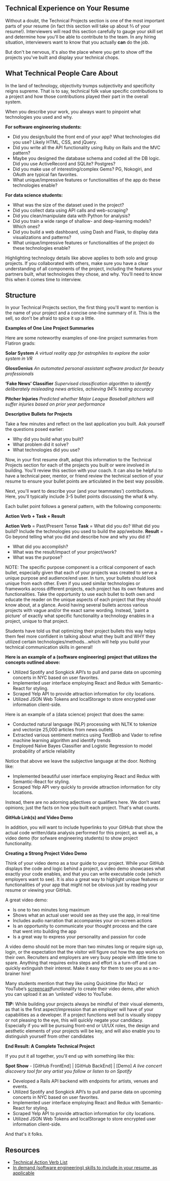 ## Technical Experience on Your Resume

Without a doubt, the Technical Projects section is one of the most important parts of your resume (in fact this section will take up about ⅔ of your resume!). Interviewers will read this section carefully to gauge your skill set and determine how you'll be able to contribute to the team. In any hiring situation, interviewers want to know that you actually **can** do the job.

But don't be nervous, it's also the place where you get to show off the projects you've built and display your technical chops.

## What Technical People Care About

In the land of technology, objectivity trumps subjectivity and specificity reigns supreme. That is to say, technical folk value specific contributions to a project and how those contributions played their part in the overall system.

When you describe your work, you always want to pinpoint what technologies you used and why.


**For software engineering students:**

- Did you design/build the front end of your app? What technologies did you use? Likely HTML, CSS, and jQuery.
- Did you write all the API functionality using Ruby on Rails and the MVC pattern?
- Maybe you designed the database schema and coded all the DB logic. Did you use ActiveRecord and SQLite? Postgres?
- Did you make use of interesting/complex Gems? PG, Nokogiri, and OAuth are typical fan favorites.
- What unique/impressive features or functionalities of the app do these technologies enable?

**For data science students:**

- What was the size of the dataset used in the project?
- Did you collect data using API calls and web-scraping?
- Did you clean/manipulate data with Python for analysis?
- Did you train a wide range of shallow- and deep-learning models? Which ones?
- Did you build a web dashboard, using Dash and Flask, to display data visualizations and patterns?
- What unique/impressive features or functionalities of the project do these technologies enable?


Highlighting technology details like above applies to both solo and group projects. If you collaborated with others, make sure you have a clear understanding of all components of the project, including the features your partners built, what technologies they chose, and why. You’ll need to know this when it comes time to interview.

## Structure

In your Technical Projects section, the first thing you'll want to mention is the name of your project and a concise one-line summary of it. This is the sell, so don't be afraid to spice it up a little.



**Examples of One Line Project Summaries**

Here are some noteworthy examples of one-line project summaries from Flatiron grads:


**Solar System**
*A virtual reality app for astrophiles to explore the solar system in VR*

**GlossGenius**
*An automated personal assistant software product for beauty professionals*

**‘Fake News’ Classifier**
*Supervised classification algorithm to identify deliberately misleading news articles, achieving 94% testing accuracy*

**Pitcher Injuries**
*Predicted whether Major League Baseball pitchers will suffer injuries based on prior year performance*



**Descriptive Bullets for Projects**

Take a few minutes and reflect on the last application you built. Ask yourself the questions posed earlier:

- Why did you build what you built?
- What problem did it solve?
- What technologies did you use?

Now, in your first resume draft, adapt this information to the Technical Projects section for each of the projects you built or were involved in building. You'll review this section with your coach. It can also be helpful to have a technical peer, mentor, or friend review the technical section of your resume to ensure your bullet points are articulated in the best way possible.

Next, you'll want to describe your (and your teammates’) contributions. Here, you'll typically include 3-5 bullet points discussing the what & why.

Each bullet point follows a general pattern, with the following components:

**Action Verb + Task + Result**

**Action Verb** = Past/Present Tense 
**Task** =  What did you do? What did you build? Include the technologies you used to build the app/website.
**Result** = Go beyond telling what you did and describe how and why you did it? 
  - What did you accomplish?  
  - What was the result/impact of your project/work? 
  - What was the purpose?

NOTE: The specific purpose component is a critical component of each bullet, especially given that each of your projects was created to serve a unique purpose and audience/end user. In turn, your bullets should look unique from each other. Even if you used similar technologies or frameworks across different projects, each project has its own features and functionalities. Take the opportunity to use each bullet to both own and educate the reader on the unique aspects of each project that they should know about, at a glance. Avoid having several bullets across various projects with vague and/or the exact same wording. Instead, 'paint a picture' of exactly what specific functionality a technology enables in a project, unique to that project.


Students have told us that optimizing their project bullets this way helps them feel more confident in talking about what they built and WHY they utilized certain technologies/methods...which will help you build your technical communication skills in general!


**Here is an example of a (software engineering) project that utilizes the concepts outlined above:**

- Utilized Spotify and Songkick API’s to pull and parse data on upcoming concerts in NYC based on user favorites.
- Implemented user interface employing React and Redux with Semantic-React for styling.
- Scraped Yelp API to provide attraction information for city locations.
- Utilized JSON Web Tokens and localStorage to store encrypted user information client-side.

Here is an example of a (data science) project that does the same:

- Conducted natural language (NLP) processing with NLTK to tokenize and vectorize 25,000 articles from news outlets
- Extracted various sentiment metrics using TextBlob and Vader to refine machine learning algorithm and identify trends
- Employed Naïve Bayes Classifier and Logistic Regression to model probability of article reliability


Notice that above we leave the subjective language at the door. Nothing like:

- Implemented beautiful user interface employing React and Redux with Semantic-React for styling.
- Scraped Yelp API very quickly to provide attraction information for city locations.

Instead, there are no adorning adjectives or qualifiers here. We don’t want opinions; just the facts on how you built each project. That's what counts.


**GitHub Link(s) and Video Demo**

In addition, you will want to include hyperlinks to your GitHub that show the actual code written/data analysis performed for this project, as well as, a video demo (for sofware engineering students) to show project functionality.


**Creating a Strong Project Video Demo**

Think of your video demo as a tour guide to your project. While your GitHub displays the code and logic behind a project, a video demo showcases what exactly your code enables, and that you can write executable code (which employers want to see). It is also a great way to highlight unique features or functionalities of your app that might not be obvious just by reading your resume or viewing your GitHub.

A great video demo:
- Is one to two minutes long maximum
- Shows what an actual user would see as they use the app, in real time
- Includes audio narration that accompanies your on-screen actions
- Is an opportunity to communicate your thought process and the care that went into building the app
- Is a great way to express your personality and passion for code

A video demo should not be more than two minutes long or require sign up, login, or the expectation that the visitor will figure out how the app works on their own. Recruiters and employers are very busy people with little time to spare. Anything that requires extra steps and effort is a turn-off and can quickly extinguish their interest. Make it easy for them to see you as a no-brainer hire!

Many students mention that they like using Quicktime (for Mac) or YouTube’s [screencast](https://lifehacker.com/record-a-screencast-with-nothing-but-youtube-1753803412)functionality to create their video demo, after which you can upload it as an ‘unlisted’ video to YouTube.

**TIP:** While building your projects always be mindful of their visual elements, as that is the first aspect/impression that an employer will have of your capabilities as a developer. If a project functions well but is visually sloppy or not pleasing to the eye, this will quickly negate your candidacy. Especially if you will be pursuing front-end or UI/UX roles, the design and aesthetic elements of your projects will be key, and will also enable you to distinguish yourself from other candidates


**End Result: A Complete Technical Project**

If you put it all together, you'll end up with something like this:

**Spot Show** - [GitHub FrontEnd] | [GitHub BackEnd] | [Demo]
*A live concert discovery tool for any artist you follow or listen to on Spotify*
- Developed a Rails API backend with endpoints for artists, venues and events.
- Utilized Spotify and Songkick API’s to pull and parse data on upcoming concerts in NYC based on user favorites.
- Implemented user interface employing React and Redux with Semantic-React for styling.
- Scraped Yelp API to provide attraction information for city locations.
- Utilized JSON Web Tokens and localStorage to store encrypted user information client-side.


And that's it folks.


## Resources
- [Technical Action Verb List](https://ecs.engineering.illinois.edu/action-verbs/)
- [In demand (software engineering) skills to include in your resume, as applicable](https://www.jobscan.co/skills/software-engineer)

